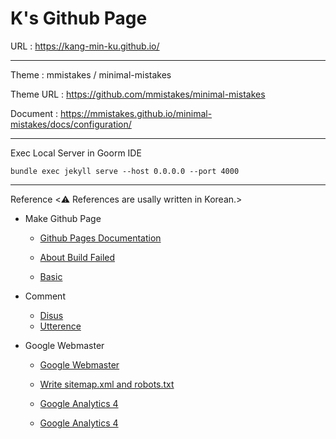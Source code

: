 # K's Github Page

URL : https://kang-min-ku.github.io/

-----------------------

Theme : mmistakes / minimal-mistakes

Theme URL : https://github.com/mmistakes/minimal-mistakes

Document : https://mmistakes.github.io/minimal-mistakes/docs/configuration/

-----------------------

Exec Local Server in Goorm IDE

	bundle exec jekyll serve --host 0.0.0.0 --port 4000
	
-----------------------

Reference <:warning: References are usally written in Korean.>

* Make Github Page 

	* [Github Pages Documentation](https://docs.github.com/en/pages)

	* [About Build Failed](https://velog.io/@shg4821/%EA%B9%83%ED%97%88%EB%B8%8C-%EB%B8%94%EB%A1%9C%EA%B7%B8-%EB%A7%8C%EB%93%A4%EA%B8%B0-1.5)
	
	* [Basic](https://velog.io/@zawook/Github-%EB%B8%94%EB%A1%9C%EA%B7%B8-%EB%A7%8C%EB%93%A4%EA%B8%B0-2)

* Comment
	* [Disus](https://devinlife.com/howto%20github%20pages/blog-disqus/)
	* [Utterence](https://baek.dev/post/4/)
	
* Google Webmaster

	* [Google Webmaster](https://gmlwjd9405.github.io/2017/10/20/include-blog-in-a-GoogleSearchEngine.html)
	
	* [Write sitemap.xml and robots.txt](https://www.ascentkorea.com/what-is-robots-txt-sitemap-xml/)
	
	* [Google Analytics 4](https://developers.google.com/analytics/devguides/collection/ga4)
	
	* [Google Analytics 4](https://dachata.com/google-marketing-platform/google-analytics-4/post/what-is-google-analytics-4/)

